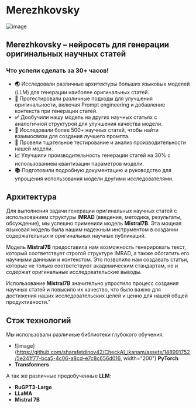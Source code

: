 # Merezhkovsky
![image](https://github.com/sharafetdinov42/CheckAI_ikanam/assets/148991752/4ab56a79-735a-433d-b17e-ef635da03f4e)
## Merezhkovsky – нейросеть для генерации оригинальных научных статей 

### Что успели сделать за 30+ часов!
- **🌏** Исследовали различные архитектуры больших языковых моделей (LLM) для генерации наиболее оригинальных статей.
- **📕** Протестировали различные подходы для улучшения оригинальности, включая Prompt engineering и добавление контекста при генерации статей.
- **✅** Дообучили нашу модель на других научных статьях с аналогичной структурой для улучшения качества модели.
- **💾** Исследовали более 500+ научных статей, чтобы найти взаимосвязи для создания лучшего промпта.
- **🧪** Провели тщательное тестирование и анализ производительности нашей модели.
- **📈** Улучшили производительность генерации статей на 30% с использованием квантизации параметров модели.
- **📚** Подготовили подробную документацию и руководство для упрощения использования модели другими исследователями.

## Архитектура
Для выполнения задачи генерации оригинальных научных статей с использованием структуры **IMRAD** (введение, методика, результаты, обсуждение), мы успешно применили модель **Mistral7B**. Эта мощная языковая модель была нашим надежным инструментом в создании содержательных и оригинальных научных публикаций.

Модель **Mistral7B** предоставила нам возможность генерировать текст, который соответствует строгой структуре IMRAD, а также обогатить его научными данными и контекстом. Это позволило нам создавать статьи, которые не только соответствуют академическим стандартам, но и содержат оригинальные исследовательские выводы.

Использование **Mistral7B** значительно упростило процесс создания научных статей и повысило их качество, что было важно для достижения наших исследовательских целей и ценно для нашей общей продуктивности."

## Стэк технологий
Мы использовали различные библиотеки глубокого обучения:
- ![image](https://github.com/sharafetdinov42/CheckAI_ikanam/assets/148991752/5e241f77-bca5-4c06-a8cd-e7c8c656d016, width="200") **PyTorch**
- **Transformers**

А так же различные предобученные **LLM**:
- **RuGPT3-Large**
- **LLaMA**
- **Mistral 7B**
